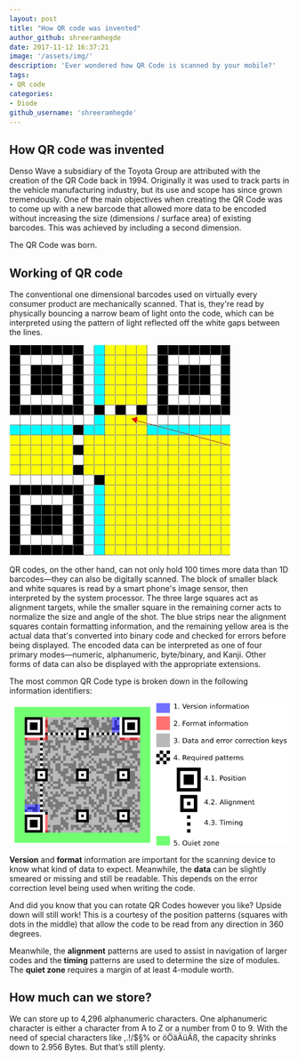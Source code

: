 ```yaml
---
layout: post
title: "How QR code was invented"
author_github: shreeramhegde
date: 2017-11-12 16:37:21
image: '/assets/img/'
description: 'Ever wondered how QR Code is scanned by your mobile?'
tags:
- QR code
categories:
- Diode
github_username: 'shreeramhegde'
---
```


## How QR code was invented

Denso Wave a subsidiary of the Toyota Group are attributed with the creation of the QR Code back in 1994. Originally it was used to track parts in the vehicle manufacturing industry, but its use and scope has since grown tremendously. One of the main objectives when creating the QR Code was to come up with a new barcode that allowed more data to be encoded without increasing the size (dimensions / surface area) of existing barcodes. This was achieved by including a second dimension.

The QR Code was born.

## Working of QR code

The conventional one dimensional barcodes used on virtually every consumer product are mechanically scanned. That is, they're read by physically bouncing a narrow beam of light onto the code, which can be interpreted using the pattern of light reflected off the white gaps between the lines.

![QR](/blog/assets/img/qrCode/image1.jpeg)

QR codes, on the other hand, can not only hold 100 times more data than 1D barcodes—they can also be digitally scanned. The block of smaller black and white squares is read by a smart phone's image sensor, then interpreted by the system processor. The three large squares act as alignment targets, while the smaller square in the remaining corner acts to normalize the size and angle of the shot. The blue strips near the alignment squares contain formatting information, and the remaining yellow area is the actual data that's converted into binary code and checked for errors before being displayed. The encoded data can be interpreted as one of four primary modes—numeric, alphanumeric, byte/binary, and Kanji. Other forms of data can also be displayed with the appropriate extensions.

The most common QR Code type is broken down in the following information identifiers:

![QR](/blog/assets/img/qrCode/image2.png)

**Version** and **format** information are important for the scanning device to know what kind of data to expect. Meanwhile, the **data** can be slightly smeared or missing and still be readable. This depends on the error correction level being used when writing the code.

And did you know that you can rotate QR Codes however you like? Upside down will still work! This is a courtesy of the position patterns (squares with dots in the middle) that allow the code to be read from any direction in 360 degrees.

Meanwhile, the **alignment** patterns are used to assist in navigation of larger codes and the **timing** patterns are used to determine the size of modules. The **quiet zone** requires a margin of at least 4-module worth.

## How much can we store?

We can store up to 4,296 alphanumeric characters. One alphanumeric character is either a character from A to Z or a number from 0 to 9. With the need of special characters like ,.!/$§% or öÖäÄüÄß, the capacity shrinks down to 2.956 Bytes. But that’s still plenty.